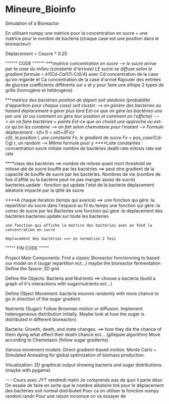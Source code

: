 # Mineure_Bioinfo
Simulation of a Bioreactor

En utilisant numpy
une matrice pour la concentration en sucre + une matrice pour le nombre de bacteria (chaque case est une position dans le bioreacteur)

Déplacement = Csucre * 0.25

"""""" CODE """"""
****matrice concentration en sucre --> le sucre arrive par la case du milieu (constante d'arrivée)
	LE sucre se diffuse selon le gradient
	formule = k1(Cd-Ca)*((1-Cd)/4) avec Cd concentration de la case qu'on regarde et Ca concentration de la case d'arrivé
	Rajouter des entrées de glucose
	coefficients différents sur x et y pour faire une ellispe 
	2 types de grille (homogène et hétérogène)

	
****matrice des bactéries
	position de départ soit aléatoire (probabilité d'apparition pour chaque case) soit cluster
	--> on génère des bactéries au hasard
	déplacement à gérer plus tard
	Est-ce que on gère les bactéries une par une (si oui comment on gère leur position et comment on l'affiche) 
	---> on va faire bactéries = points
	Est-ce que on choisit une approche ou est-ce qu'on les combine 
	--> on fait selon chemotaxie pour l'instant
	--> Formule déplacement : x(t+1) = x(t)+(l*Fx)*r	
		x(t), la position
		l, une constante
		Fx, le gradient de sucre 
			Fx = pos_case*(Cd-Cg)
		r, un random 
	--> Même formule pour y
****Liste constantes : 
concentration sucre initiale
nombre de bactéries
death rate
mitosis rate
eat rate


****class des bactéries ==>
	nombre de mitose avant mort
	threshold de mitose
	qté de sucre bouffé par les bactéries ==> peut etre gradient de la capacité de bouffe de sucre par les bactéries.
	Nombres de vie (nombre de fois d'affilé ou la bactérie peut ne pas manger assez de sucre)
	bacteries.update : fonction qui update l'etat de la bacterie
	déplacement aléatoire impacté par la qtité de sucre
	
****A chaque iteration (temps qui avance) ==>
	une fonction qui gère :la repartition du sucre dans l'espace au fil du temps
	une fonction qui gère :la conso de sucre par les Bacteries
	une fonction qui gère :le deplacement des bactéries
	bacteries.update sur toute les bacteries
	
	une fonction qui affiche la matrice des bactéries avec en fond la concentration en sucre

	deplacement des bactéries ==> on normalise 2 fois
""""" FIN CODE """""




Project Main Components:
	Find a classic Bioreactor fonctionning to based our model on it (sugar repartition ect…) maybe the bioreactor fermentation
	Define the Space:
	2D grid

Define the Objects:
	Bacteria and Nutrients ==> choose a bacteria (build a graph of it's interactions with sugar/nutrients ect…)

Define Object Movement:
	bacteria mooves randomly with more chance to go in direction of the sugar gradient

Nutrients (Sugar):
	Follow Brownian motion or diffusion.
	Implement heterogeneous distribution initially.
	Maybe look at how the suger is distributed in different bioreactors

Bacteria:
	Growth, death, and state changes. ==> how they die the chance of them dying what affect their death chance ect… (gillepsie algorithm)
	Move according to Chemotaxis (follow sugar gradients).

Various movement models:
	Direct gradient-based motion.
	Monte Carlo + Simulated Annealing for global optimization of biomass production.

Visualization:
	2D graphical output showing bacteria and sugar distributions. (maybe with pygame)

----Cours avec  JYT vendredi matin
Je comprends pas de quoi il parle déso
On essaie de faire en sorte que le nombre aléatoire tiré pour le déplacement des bactéries soit normal distributed
Pour ca on utiliser la fonction numpy random.randn
Pour une raison inconnue on va essayer de 